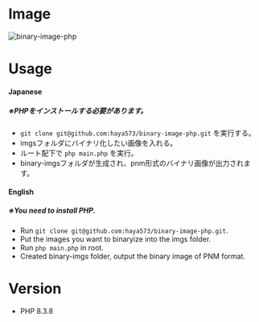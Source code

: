 # Image
![binary-image-php](https://github.com/haya573/binary-image-php/assets/55226906/b62927d7-cd9b-4831-b5c2-7dedacfb423b)

# Usage
#### Japanese
##### ※PHPをインストールする必要があります。
* `git clone git@github.com:haya573/binary-image-php.git` を実行する。
* imgsフォルダにバイナリ化したい画像を入れる。
* ルート配下で `php main.php` を実行。
* binary-imgsフォルダが生成され、pnm形式のバイナリ画像が出力されます。

#### English
##### ※You need to install PHP.
* Run `git clone git@github.com:haya573/binary-image-php.git`.
* Put the images you want to binaryize into the imgs folder.
* Run `php main.php` in root.
* Created binary-imgs folder, output the binary image of PNM format.

# Version
* PHP 8.3.8

